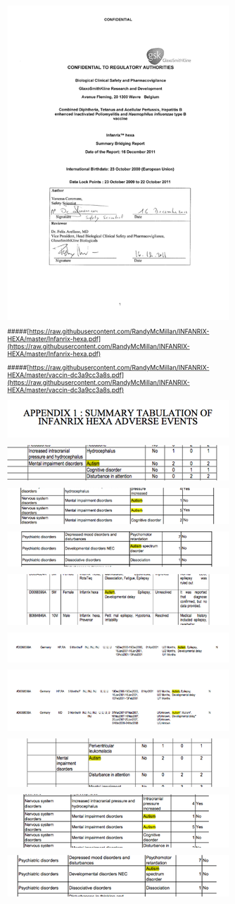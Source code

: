 
![image](https://raw.githubusercontent.com/RandyMcMillan/INFANRIX-HEXA/master/vaccin-dc3a9cc3a8s_Page_0001.png)





#####[https://raw.githubusercontent.com/RandyMcMillan/INFANRIX-HEXA/master/Infanrix-hexa.pdf](https://raw.githubusercontent.com/RandyMcMillan/INFANRIX-HEXA/master/Infanrix-hexa.pdf)




#####[https://raw.githubusercontent.com/RandyMcMillan/INFANRIX-HEXA/master/vaccin-dc3a9cc3a8s.pdf](https://raw.githubusercontent.com/RandyMcMillan/INFANRIX-HEXA/master/vaccin-dc3a9cc3a8s.pdf)



<center>




![image](https://raw.githubusercontent.com/RandyMcMillan/INFANRIX-HEXA/master/Screen%20Shot%202015-04-28%20at%2012.21.00%20PM.png)

![image](https://raw.githubusercontent.com/RandyMcMillan/INFANRIX-HEXA/master/Screen%20Shot%202015-04-28%20at%2012.21.12%20PM.png)

![image](https://raw.githubusercontent.com/RandyMcMillan/INFANRIX-HEXA/master/Screen%20Shot%202015-04-28%20at%2012.22.05%20PM.png)

![image](https://raw.githubusercontent.com/RandyMcMillan/INFANRIX-HEXA/master/Screen%20Shot%202015-04-28%20at%2012.22.13%20PM.png)

![image](https://raw.githubusercontent.com/RandyMcMillan/INFANRIX-HEXA/master/Screen%20Shot%202015-04-28%20at%2012.22.22%20PM.png)

![image](https://raw.githubusercontent.com/RandyMcMillan/INFANRIX-HEXA/master/Screen%20Shot%202015-04-28%20at%2012.22.31%20PM.png)

![image](https://raw.githubusercontent.com/RandyMcMillan/INFANRIX-HEXA/master/Screen%20Shot%202015-04-28%20at%2012.22.37%20PM.png)

![image](https://raw.githubusercontent.com/RandyMcMillan/INFANRIX-HEXA/master/Screen%20Shot%202015-04-28%20at%2012.23.12%20PM.png)

![image](https://raw.githubusercontent.com/RandyMcMillan/INFANRIX-HEXA/master/Screen%20Shot%202015-04-28%20at%2012.23.19%20PM.png)

![image](https://raw.githubusercontent.com/RandyMcMillan/INFANRIX-HEXA/master/Screen%20Shot%202015-04-28%20at%2012.23.27%20PM.png)

